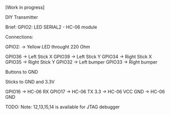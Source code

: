 [Work in progress]

DIY Transmitter 

 Brief: 
  GPIO2: LED
  SERIAL2 - HC-06 module

Connections:

  GPIO2: -> Yellow LED throught 220 Ohm

  GPIO36 -> Left Stick X 
  GPIO39 -> Left Stick Y
  GPIO34 -> Right Stick X
  GPIO35 -> Right Stick Y
  GPIO32 -> Left bumper
  GPIO33 -> Right bumper

  Buttons to GND

  Sticks to GND and 3.3V

  GPIO16 -> HC-06 RX
  GPIO17 -> HC-06 TX
  3.3    -> HC-06 VCC
  GND    -> HC-06 GND

  TODO: Note:
   12,13,15,14 is available for JTAG debugger


